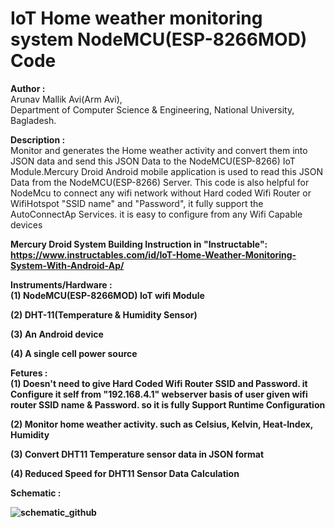 # IoT Home weather monitoring system NodeMCU(ESP-8266MOD) Code 

<b> Author :</b> <br> Arunav Mallik Avi(Arm Avi), <br>
 Department of Computer Science & Engineering, National University, Bagladesh.
 
 
 <b> Description :</b><br> Monitor and generates the Home weather activity and convert them into JSON data and send this JSON Data to the NodeMCU(ESP-8266) IoT Module.Mercury Droid 
 Android mobile application is used to read this JSON Data from the NodeMCU(ESP-8266) Server. This code is also helpful for NodeMcu to connect 
 any wifi network without Hard coded Wifi Router or WifiHotspot "SSID name" and "Password", it fully support the AutoConnectAp Services. it is easy to configure from any Wifi Capable devices 
 
 <b> Mercury Droid System Building Instruction in "Instructable": <b><br>
https://www.instructables.com/id/IoT-Home-Weather-Monitoring-System-With-Android-Ap/ 
 
 
<b>Instruments/Hardware : </b><br>
 (1) NodeMCU(ESP-8266MOD) IoT wifi Module
 
 (2) DHT-11(Temperature & Humidity Sensor)
 
 (3) An Android device
 
 (4) A single cell power source
 
 
<b> Fetures : </b> <br> 
 (1) Doesn't need to give Hard Coded Wifi Router SSID and Password. it Configure it self from "192.168.4.1" webserver basis of user given wifi router SSID name & Password. so it is fully Support
 Runtime Configuration
 
 (2) Monitor home weather activity. such as Celsius, Kelvin, Heat-Index, Humidity

 (3) Convert DHT11 Temperature sensor data in JSON format

 (4) Reduced Speed for DHT11 Sensor Data Calculation 
 
 <b>Schematic : </b><br>
 
 ![schematic_github](https://user-images.githubusercontent.com/21225215/39971144-40acdd86-5718-11e8-93f4-33178b3bd1d0.png) 
 
